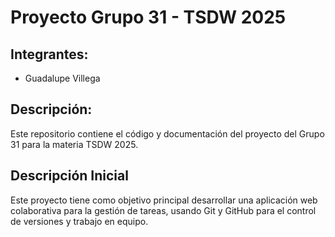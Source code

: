 # Proyecto Grupo 31 - TSDW 2025

## Integrantes:
- Guadalupe Villega

## Descripción:
Este repositorio contiene el código y documentación del proyecto del Grupo 31 para la materia TSDW 2025.


## Descripción Inicial

Este proyecto tiene como objetivo principal desarrollar una aplicación web colaborativa para la gestión de tareas, usando Git y GitHub para el control de versiones y trabajo en equipo.
